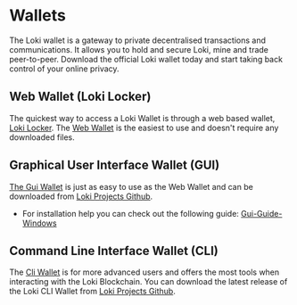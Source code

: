 # Wallets
The Loki wallet is a gateway to private decentralised 
transactions and communications. It allows you to hold and secure Loki, mine and trade peer-to-peer. Download the official Loki wallet today and start taking back control of your online privacy.

## Web Wallet (Loki Locker)
The quickest way to access a Loki Wallet is through a web based wallet, [Loki Locker](https://lokilocker.com/). The [Web Wallet](../Wallets/WebWallet/WebWalletOverview.md) is the easiest to use and doesn't require any downloaded files.

## Graphical User Interface Wallet (GUI)
[The Gui Wallet](../Wallets/GuiWallet/GUIOverview.md) is just as easy to use as the Web Wallet and can be downloaded from [Loki Projects Github](https://github.com/loki-project/loki-gui/releases).  

- For installation help you can check out the following guide: [Gui-Guide-Windows](https://loki.network/wp-content/uploads/2018/05/GUI-GUIDE-WINDOWS-PDF.pdf)

## Command Line Interface Wallet (CLI)
The [Cli Wallet](../Wallets/CliWallet/CLIOverview.md) is for more advanced users and offers the most tools when interacting with the Loki Blockchain. You can download the latest release of the Loki CLI Wallet from [Loki Projects Github](https://github.com/loki-project/loki/releases).
